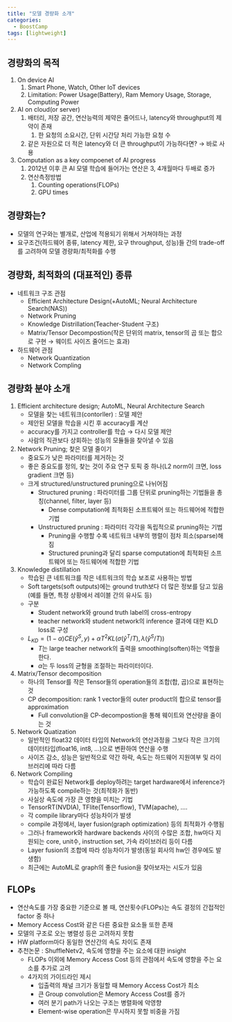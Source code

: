 ```yaml
---
title: "모델 경량화 소개"
categories:
  - BoostCamp
tags: [lightweight]
---
```

## 경량화의 목적

1. On device AI
    1. Smart Phone, Watch, Other IoT devices
    2. Limitation: Power Usage(Battery), Ram Memory Usage, Storage, Computing Power
2. AI on cloud(or server)
    1. 배터리, 저장 공간, 연산능력의 제약은 줄어드나, latency와 throughput의 제약이 존재
        1. 한 요청의 소요시간, 단위 시간당 처리 가능한 요청 수
    2. 같은 자원으로 더 적은 latency와 더 큰 throughput이 가능하다면? → 바로 사용
3. Computation as a key compoenet of AI progress
    1. 2012년 이후 큰 AI 모델 학습에 들어가는 연산은 3, 4개월마다 두배로 증가
    2. 연산측정방법
        1. Counting operations(FLOPs)
        2. GPU times

## 경량화는?

- 모델의 연구와는 별개로, 산업에 적용되기 위해서 거쳐야하는 과정
- 요구조건(하드웨어 종류, latency 제한, 요구 throughput, 성능)들 간의 trade-off를 고려하여 모델 경량화/최적화를 수행

## 경량화, 최적화의 (대표적인) 종류

- 네트워크 구조 관점
    - Efficient Architecture Design(+AutoML; Neural Architecture Search(NAS))
    - Network Pruning
    - Knowledge Distrillation(Teacher-Student 구조)
    - Matrix/Tensor Decompostion(작은 단위의 matrix, tensor의 곱 또는 합으로 구현 → 웨이트 사이즈 줄어드는 효과)
- 하드웨어 관점
    - Network Quantization
    - Network Compling

## 경량화 분야 소개

1. Efficient architecture design; AutoML, Neural Architecture Search
    - 모델을 찾는 네트워크(contorller) : 모델 제안
    - 제안된 모델을 학습을 시킨 후 accuracy를 계산
    - accuracy를 가지고 controller를 학습 → 다시 모델 제안
    - 사람의 직관보다 상회하는 성능의 모듈들을 찾아낼 수 있음
2. Network Pruning; 찾은 모델 줄이기
    - 중요도가 낮은 파라미터를 제거하는 것
    - 좋은 중요도를 정의, 찾는 것이 주요 연구 토픽 중 하나(L2 norm이 크면, loss gradient 크면 등)
    - 크게 structured/unstructured pruning으로 나뉘어짐
        - Structured pruning : 파라미터를 그룹 단위로 pruning하는 기법들을 총칭(channel, filter, layer 등)
            - Dense computation에 최적화된 소프트웨어 또는 하드웨어에 적합한 기법
        - Unstructured pruning : 파라미터 각각을 독립적으로 pruning하는 기법
            - Pruning을 수행할 수록 네트워크 내부의 행렬이 점차 희소(sparse)해짐
            - Structured pruning과 달리 sparse computation에 최적화된 소프트웨어 또는 하드웨어에 적합한 기법
3. Knowledge distillation
    - 학습된 큰 네트워크를 작은 네트워크의 학습 보조로 사용하는 방법
    - Soft targets(soft outputs)에는 ground truth보다 더 많은 정보를 담고 있음(예를 들면, 특정 상황에서 레이블 간의 유사도 등)
    - 구분
        - Student network와 ground truth label의 cross-entropy
        - teacher network와 student network의 inference 결과에 대한 KLD loss로 구성
    - $L_{KD} = (1-\alpha)CE(\hat{y}^S, y) + \alpha T^2 KL(\sigma(\hat{y}^T/T),\lambda(\hat{y}^S/T))$
        - $T$는 large teacher network의 출력을 smoothing(soften)하는 역할을 한다.
        - $\alpha$는 두 loss의 균형을 조절하는 파라미터이다.
4. Matrix/Tensor decomposition
    - 하나의 Tensor를 작은 Tensor들의 operation들의 조합(합, 곱)으로 표현하는 것
    - CP decomposition: rank 1 vector들의 outer product의 합으로 tensor를 approximation
        - Full convolution을 CP-decompostion을 통해 웨이트와 연산량을 줄이는 것
5. Network Quatization
    - 일반적인 float32 데이터 타입의 Network의 연산과정을 그보다 작은 크기의 데이터타입(float16, int8, ...)으로 변환하여 연산을 수행
    - 사이즈 감소, 성능은 일반적으로 약간 하락, 속도는 하드웨어 지원여부 및 라이브러리에 따라 다름
6. Network Compiling
    - 학습이 완료된 Network를 deploy하려는 target hardware에서 inference가 가능하도록 compile하는 것(최적화가 동반)
    - 사실상 속도에 가장 큰 영향을 미치는 기법
    - TensorRT(NVDIA), TFlite(Tensorflow), TVM(apache), ....
    - 각 compile library마다 성능차이가 발생
    - compile 과정에서, layer fusion(graph optimization) 등의 최적화가 수행됨
    - 그러나 framework와 hardware backends 사이의 수많은 조합, hw마다 지원되는 core, unit수, instruction set, 가속 라이브러리 등이 다름
    - Layer fusion의 조합에 따라 성능차이가 발생(동일 회사의 hw인 경우에도 발생함)
    - 최근에는 AutoML로 graph의 좋은 fusion을 찾아보자는 시도가 있음

## FLOPs

- 연산속도를 가장 중요한 기준으로 볼 때, 연산횟수(FLOPs)는 속도 결정의 간접적인 factor 중 하나
- Memory Access Cost와 같은 다른 중요한 요소들 또한 존재
- 모델의 구조로 오는 병렬성 등은 고려하지 못함
- HW platform마다 동일한 연산간의 속도 차이도 존재
- 추천논문 : ShuffleNetv2, 속도에 영향을 주는 요소에 대한 insight
    - FLOPs 이외에 Memory Access Cost 등의 관점에서 속도에 영향을 주는 요소를 추가로 고려
    - 4가지의 가이드라인 제시
        - 입출력의 채널 크기가 동일할 때 Memory Access Cost가 최소
        - 큰 Group convolution은 Memory Access Cost를 증가
        - 여러 분기 path가 나오는 구조는 병렬화에 악영향
        - Element-wise operation은 무시하지 못할 비중을 가짐